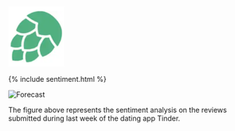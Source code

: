 ![Hopsworks Logo](./assets/img/logo.png)

{% include sentiment.html %}

![Forecast](./assets/img/pm25_forecast.png)


The figure above represents the sentiment analysis on the reviews submitted during last week of the dating app Tinder.

